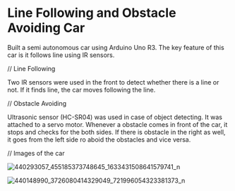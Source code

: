 # Line Following and Obstacle Avoiding Car

Built a semi autonomous car using Arduino Uno R3. The key feature of this car is it follows line using IR sensors.

// Line Following

Two IR sensors were used in the front to detect whether there is a line or not. If it finds line, the car moves following the line.

// Obstacle Avoiding

Ultrasonic sensor (HC-SR04) was used in case of object detecting. It was attached to a servo motor. Whenever a obstacle comes in front of the car, it stops and checks for the both sides. If there is obstacle in the right as well, it goes from the left side ro aboid the obstacles and vice versa.

// Images of the car 

![440293057_455185373748645_1633431508641579741_n](https://github.com/Syedz68/Line-Following-and-Obstacle-Avoiding-Car/assets/107263740/b0638aeb-e534-478e-b403-7b663bc4941c)

![440148990_3726080414329049_721996054323381373_n](https://github.com/Syedz68/Line-Following-and-Obstacle-Avoiding-Car/assets/107263740/a581420d-04f6-44b4-8781-7abbf04b0949)

